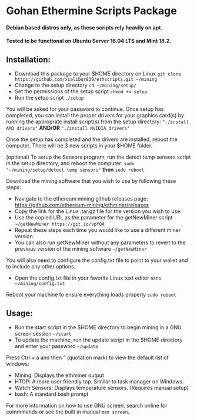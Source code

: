 # Gohan Ethermine Scripts Package

#### Debian based distros only, as these scripts rely heavily on apt.
#### Tested to be functional on Ubuntu Server 16.04 LTS and Mint 18.2.

## Installation:

- Download this package to your $HOME directory on Linux 
`git clone https://github.com/xcalibur839/ethscripts.git ~/mining`
- Change to the setup directory `cd ~/mining/setup/`
- Set the permissions of the setup script `chmod +x setup`
- Run the setup script `./setup`

You will be asked for your password to continue. Once setup has completed,
you can install the proper drivers for your graphics card(s) by running the
approprate install script(s) from the setup directory:
`"./install AMD drivers"` **AND/OR** `"./install NVIDIA drivers"`

Once the setup has completed and the drivers are installed, reboot the
computer. There will be 3 new scripts in your $HOME folder. 

(optional) To setup the Sensors program, run the detect temp sensors script in
the setup directory, and reboot the computer:
`sudo "~/mining/setup/detect temp sensors"` **then** `sudo reboot`

Download the mining software that you wish to use by following these steps:
- Navigate to the ethereum mining github releases page:
https://github.com/ethereum-mining/ethminer/releases
- Copy the link for the Linux .tar.gz file for the version you wish to use.
- Use the copied URL as the parameter for the getNewMiner script
`~/getNewMiner https://git.io/vpYQA`
- Repeat these steps each time you would like to use a different miner version.
- You can also run getNewMiner without any parameters to revert to the previous
version of the mining software `~/getNewMiner`

You will also need to configure the config.txt file to point to your wallet and
to include any other options.

- Open the config.txt file in your favorite Linux text editor
`nano ~/mining/config.txt`

Reboot your machine to ensure everything loads properly `sudo reboot`

## Usage:

- Run the start script in the $HOME directory to begin mining in a GNU screen
session `~/start`
- To update the machine, run the update script in the $HOME directory and enter
your password `~/update`

Press Ctrl + a and then " (quotation mark) to view the default list of windows:
- Mining: Displays the ethminer output
- HTOP: A more user friendly top. Similar to task manager on Windows.
- Watch Sensors: Displays temperature sensors. (Requires manual setup)
- bash: A standard bash prompt

For more information on how to use GNU screen, search online for commmands or
see the built in manual `man screen`.
